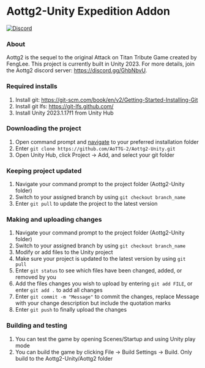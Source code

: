 # Aottg2-Unity Expedition Addon
[![Discord](https://img.shields.io/discord/681641241125060652.svg)](https://discord.gg/GhbNbvU)  

### About
Aottg2 is the sequel to the original Attack on Titan Tribute Game created by FengLee. This project is currently built in Unity 2023. For more details, join the Aottg2 discord server: https://discord.gg/GhbNbvU.

### Required installs
1. Install git: https://git-scm.com/book/en/v2/Getting-Started-Installing-Git
2. Install git lfs: https://git-lfs.github.com/
3. Install Unity 2023.1.17f1 from Unity Hub

### Downloading the project
1. Open command prompt and [navigate](https://www.howtogeek.com/659411/how-to-change-directories-in-command-prompt-on-windows-10/) to your preferred installation folder
2. Enter `git clone https://github.com/AoTTG-2/Aottg2-Unity.git`
3. Open Unity Hub, click Project -> Add, and select your git folder

### Keeping project updated
1. Navigate your command prompt to the project folder (Aottg2-Unity folder)
2. Switch to your assigned branch by using `git checkout branch_name`
3. Enter `git pull` to update the project to the latest version

### Making and uploading changes
1. Navigate your command prompt to the project folder (Aottg2-Unity folder)
2. Switch to your assigned branch by using `git checkout branch_name`
3. Modify or add files to the Unity project
4. Make sure your project is updated to the latest version by using `git pull`
5. Enter `git status` to see which files have been changed, added, or removed by you
6. Add the files changes you wish to upload by entering `git add FILE`, or enter `git add .` to add all changes
7. Enter `git commit -m "Message"` to commit the changes, replace Message with your change description but include the quotation marks
8. Enter `git push` to finally upload the changes

### Building and testing
1. You can test the game by opening Scenes/Startup and using Unity play mode
2. You can build the game by clicking File -> Build Settings -> Build. Only build to the Aottg2-Unity/Aottg2 folder
